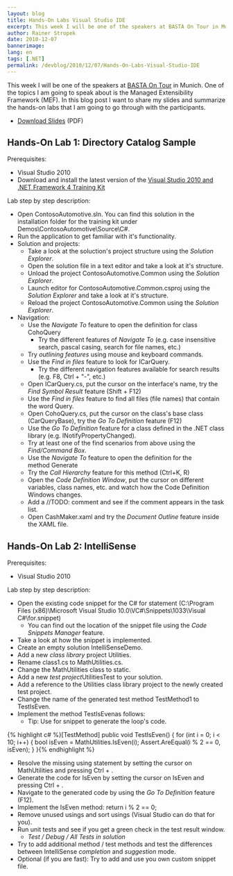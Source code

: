 ```yaml
---
layout: blog
title: Hands-On Labs Visual Studio IDE
excerpt: This week I will be one of the speakers at BASTA On Tour in Munich. One of the topics I am going to speak about is the Managed Extensibility Framework (MEF). In this blog post I want to share my slides and summarize the hands-on labs that I am going to go through with the participants.
author: Rainer Stropek
date: 2010-12-07
bannerimage: 
lang: en
tags: [.NET]
permalink: /devblog/2010/12/07/Hands-On-Labs-Visual-Studio-IDE
---
```


<p>This week I will be one of the speakers at <a href="http://basta-on-tour.de/csharp2010/" target="_blank"><span>BASTA On Tour</span></a> in Munich. One of the topics I am going to speak about is the Managed Extensibility Framework (MEF). In this blog post I want to share my slides and summarize the hands-on labs that I am going to go through with the participants.</p><ul>
  <li>
    <a href="{{site.baseurl}}/content/images/blog/2010/12/Visual Studio 2010 IDE.pdf" target="_blank">Download Slides</a> (PDF)</li>
</ul><h2>Hands-On Lab 1: Directory Catalog Sample</h2><p>Prerequisites:</p><ul>
  <li>Visual Studio 2010</li>
  <li>Download and install the latest version of the <a href="http://www.microsoft.com/downloads/en/details.aspx?familyid=752CB725-969B-4732-A383-ED5740F02E93&amp;displaylang=en" target="_blank">Visual Studio 2010 and .NET Framework 4 Training Kit</a></li>
</ul><p>Lab step by step description:</p><ul>
  <li>Open <span class="InlineCode">ContosoAutomotive.sln</span>. You can find this solution in the installation folder for the training kit under <span class="InlineCode">Demos\ContosoAutomotive\Source\C#</span>.</li>
  <li>Run the application to get familiar with it's functionality.</li>
  <li>Solution and projects:

<ul><li>Take a look at the soluction's project structure using the <em>Solution Explorer</em>.</li><li>Open the solution file in a text editor and take a look at it's structure.</li><li>Unload the project <span class="InlineCode">ContosoAutomotive.Common</span> using the <em>Solution Explorer</em>.</li><li>Launch editor for <span class="InlineCode">ContosoAutomotive.Common.csproj</span> using the <em>Solution Explorer</em> and take a look at it's structure.</li><li>Reload the project <span class="InlineCode">ContosoAutomotive.Common</span> using the <em>Solution Explorer</em>.</li></ul></li>
  <li>Navigation:

<ul><li>Use the <em>Navigate To</em> feature to open the definition for class <span class="InlineCode">CohoQuery</span><ul><li>Try the different features of <em>Navigate To</em> (e.g. case insensitive search, pascal casing, search for file names, etc.)</li></ul></li><li>Try <em>outlining features</em> using mouse and keyboard commands.</li><li>Use the <em>Find in files</em> feature to look for <span class="InlineCode">ICarQuery</span>.

<ul><li>Try the different navigation features available for search results (e.g. F8, Ctrl + "-", etc.)</li></ul></li><li>Open <span class="InlineCode">ICarQuery.cs</span>, put the cursor on the interface's name, try the <em>Find Symbol Result</em> feature (Shift + F12)</li><li>Use the <em>Find in files</em> feature to find all files (file names) that contain the word <span class="InlineCode">Query</span>.</li><li>Open <span class="InlineCode">CohoQuery.cs</span>, put the cursor on the class's base class (<span class="InlineCode">CarQueryBase</span>), try the <em>Go To Definition</em> feature (F12)</li><li>Use the <em>Go To Definition</em> feature for a class defined in the .NET class library (e.g. <span class="InlineCode">INotifyPropertyChanged</span>).</li><li>Try at least one of the find scenarios from above using the <em>Find/Command Box</em>.</li><li>Use the <em>Navigate To</em> feature to open the definition for the method <span class="InlineCode">Generate</span></li><li>Try the <em>Call Hierarchy</em> feature for this method (Ctrl+K, R)</li><li>Open the <em>Code Definition Window</em>, put the cursor on different variables, class names, etc. and watch how the Code Definition Windows changes.</li><li>Add a <span class="InlineCode">//TODO:</span> comment and see if the comment appears in the task list.</li><li>Open <span class="InlineCode">CashMaker.xaml</span> and try the <em>Document Outline</em> feature inside the XAML file.</li></ul></li>
</ul><h2>Hands-On Lab 2: IntelliSense</h2><p>Prerequisites:</p><ul>
  <li>Visual Studio 2010</li>
</ul><p>Lab step by step description:</p><ul>
  <li>Open the existing code snippet for the C# <span class="InlineCode">for</span> statement (<span class="InlineCode">C:\Program Files (x86)\Microsoft Visual Studio 10.0\VC#\Snippets\1033\Visual C#\for.snippet</span>)

<ul><li>You can find out the location of the snippet file using the <em>Code Snippets Manager</em> feature.</li></ul></li>
  <li>Take a look at how the snippet is implemented.</li>
  <li>Create an empty solution <span class="InlineCode">IntelliSenseDemo</span>.</li>
  <li>Add a new <em>class library</em> project <span class="InlineCode">Utilities</span>.</li>
  <li>Rename <span class="InlineCode">class1.cs</span> to <span class="InlineCode">MathUtilities.cs</span>.</li>
  <li>Change the <span class="InlineCode">MathUtilities</span> class to <span class="InlineCode">static</span>.</li>
  <li>Add a new <em>test project</em><span class="InlineCode">UtilitiesTest</span> to your solution.</li>
  <li>Add a reference to the <span class="InlineCode">Utilities</span> class library project to the newly created test project.</li>
  <li>Change the name of the generated test method <span class="InlineCode">TestMethod1</span> to <span class="InlineCode">TestIsEven</span>.</li>
  <li>Implement the method <span class="InlineCode">TestIsEven</span>as follows:

<ul><li>Tip: Use <span class="InlineCode">for</span> snippet to generate the loop's code.</li></ul></li>
</ul>{% highlight c# %}[TestMethod]
public void TestIsEven()
{
 for (int i = 0; i < 10; i++)
 {
  bool isEven = MathUtilities.IsEven(i);
  Assert.AreEqual(i % 2 == 0, isEven);
 }
}{% endhighlight %}<ul>
  <li>Resolve the missing <span class="InlineCode">using</span> statement by setting the cursor on <span class="InlineCode">MathUtilities</span> and pressing Ctrl + .</li>
  <li>Generate the code for <span class="InlineCode">IsEven</span> by setting the cursor on <span class="InlineCode">IsEven</span> and pressing Ctrl + .</li>
  <li>Navigate to the generated code by using the <em>Go To Definition</em> feature (F12).</li>
  <li>Implement the IsEven method: <span class="InlineCode">return i % 2 == 0;</span></li>
  <li>Remove unused usings and sort usings (Visual Studio can do that for you).</li>
  <li>Run unit tests and see if you get a green check in the test result window.

<ul><li><em>Test / Debug / All Tests in solution</em></li></ul></li>
  <li>Try to add additional method / test methods and test the differences between IntelliSense <em>completion</em> and <em>suggestion</em> mode.</li>
  <li>Optional (if you are fast): Try to add and use you own custom snippet file. </li>
</ul>